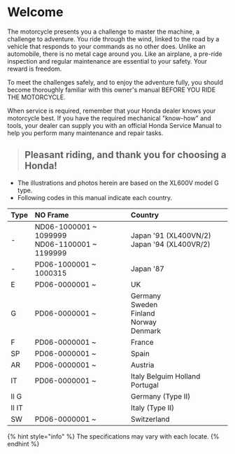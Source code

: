 # Welcome

The motorcycle presents you a challenge to master the machine, a challenge to adventure. You ride through the wind, linked to the road by a vehicle that responds to your commands as no other does. Unlike an automobile, there is no metal cage around you. Like an airplane, a pre-ride inspection and regular maintenance are essential to your safety. Your reward is freedom.

To meet the challenges safely, and to enjoy the adventure fully, you should become thoroughly familiar with this owner's manual BEFORE YOU RIDE THE MOTORCYCLE.

When service is required, remember that your Honda dealer knows your motorcycle best. If you have the required mechanical "know-how" and tools, your dealer can supply you with an official Honda Service Manual to help you perform many maintenance and repair tasks.

> ## Pleasant riding, and thank you for choosing a Honda!

* The illustrations and photos herein are based on the XL600V model G type.
* Following codes in this manual indicate each country.

| Type | NO Frame | Country |
| :--- | :--- | :--- |
| - | ND06-1000001 ~ 1099999<br /> ND06-1100001 ~ 1199999 | Japan '91 \(XL400VN/2\)<br /> Japan '94 \(XL400VR/2\) |
| - | PD06-1000001 ~ 1000315 | Japan '87 |
| E | PD06-0000001 ~ | UK |
| G | PD06-0000001 ~ | Germany<br /> Sweden<br /> Finland<br /> Norway<br /> Denmark |
| F | PD06-0000001 ~ | France |
| SP | PD06-0000001 ~ | Spain |
| AR | PD06-0000001 ~ | Austria |
| IT | PD06-0000001 ~ | Italy  Belguim  Holland  Portugal |
| II&nbsp;G |  | Germany \(Type&nbsp;II\) |
| II&nbsp;IT |  | Italy \(Type&nbsp;II\) |
| SW | PD06-0000001 ~ | Switzerland |

{% hint style="info" %}
The specifications may vary with each locate.
{% endhint %}
